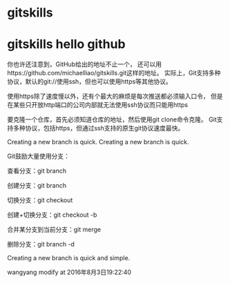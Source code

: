 # gitskills
gitskills
hello github
=================================================
你也许还注意到，GitHub给出的地址不止一个，
还可以用https://github.com/michaelliao/gitskills.git这样的地址。
实际上，Git支持多种协议，默认的git://使用ssh，但也可以使用https等其他协议。

使用https除了速度慢以外，还有个最大的麻烦是每次推送都必须输入口令，
但是在某些只开放http端口的公司内部就无法使用ssh协议而只能用https

要克隆一个仓库，首先必须知道仓库的地址，然后使用git clone命令克隆。
Git支持多种协议，包括https，但通过ssh支持的原生git协议速度最快。

Creating a new branch is quick.
Creating a new branch is quick.

Git鼓励大量使用分支：

查看分支：git branch

创建分支：git branch <name>

切换分支：git checkout <name>

创建+切换分支：git checkout -b <name>

合并某分支到当前分支：git merge <name>

删除分支：git branch -d <name>

Creating a new branch is quick and simple.

wangyang modify at 2016年8月3日19:22:40